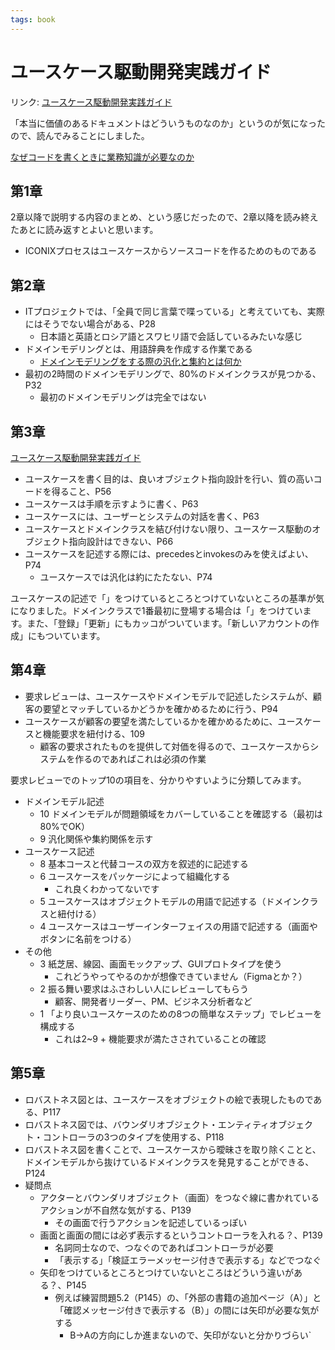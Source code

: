 ```yaml
---
tags: book
---
```


# ユースケース駆動開発実践ガイド

リンク: [ユースケース駆動開発実践ガイド](https://www.amazon.co.jp/%E3%83%A6%E3%83%BC%E3%82%B9%E3%82%B1%E3%83%BC%E3%82%B9%E9%A7%86%E5%8B%95%E9%96%8B%E7%99%BA%E5%AE%9F%E8%B7%B5%E3%82%AC%E3%82%A4%E3%83%89-OOP-Foundations-%E3%83%80%E3%82%B0%E3%83%BB%E3%83%AD%E3%83%BC%E3%82%BC%E3%83%B3%E3%83%90%E3%83%BC%E3%82%B0/dp/4798114456)

「本当に価値のあるドキュメントはどういうものなのか」というのが気になったので、読んでみることにしました。

[なぜコードを書くときに業務知識が必要なのか](なぜコードを書くときに業務知識が必要なのか.md)

## 第1章

2章以降で説明する内容のまとめ、という感じだったので、2章以降を読み終えたあとに読み返すとよいと思います。

- ICONIXプロセスはユースケースからソースコードを作るためのものである

## 第2章

- ITプロジェクトでは、「全員で同じ言葉で喋っている」と考えていても、実際にはそうでない場合がある、P28
	- 日本語と英語とロシア語とスワヒリ語で会話しているみたいな感じ
- ドメインモデリングとは、用語辞典を作成する作業である
	- [ドメインモデリングをする際の汎化と集約とは何か](ドメインモデリングをする際の汎化と集約とは何か.md)
- 最初の2時間のドメインモデリングで、80%のドメインクラスが見つかる、P32
	- 最初のドメインモデリングは完全ではない

## 第3章

[ユースケース駆動開発実践ガイド](anki/ユースケース駆動開発実践ガイド.md)

- ユースケースを書く目的は、良いオブジェクト指向設計を行い、質の高いコードを得ること、P56
- ユースケースは手順を示すように書く、P63
- ユースケースには、ユーザーとシステムの対話を書く、P63
- ユースケースとドメインクラスを結び付けない限り、ユースケース駆動のオブジェクト指向設計はできない、P66
- ユースケースを記述する際には、precedesとinvokesのみを使えばよい、P74
	- ユースケースでは汎化は約にたたない、P74

ユースケースの記述で「」をつけているところとつけていないところの基準が気になりました。ドメインクラスで1番最初に登場する場合は「」をつけています。また、「登録」「更新」にもカッコがついています。「新しいアカウントの作成」にもついています。

## 第4章

- 要求レビューは、ユースケースやドメインモデルで記述したシステムが、顧客の要望とマッチしているかどうかを確かめるために行う、P94
- ユースケースが顧客の要望を満たしているかを確かめるために、ユースケースと機能要求を紐付ける、109
	- 顧客の要求されたものを提供して対価を得るので、ユースケースからシステムを作るのであればこれは必須の作業

要求レビューでのトップ10の項目を、分かりやすいように分類してみます。

- ドメインモデル記述
	- 10 ドメインモデルが問題領域をカバーしていることを確認する（最初は80%でOK）
	- 9 汎化関係や集約関係を示す
- ユースケース記述
	- 8 基本コースと代替コースの双方を叙述的に記述する
	- 6 ユースケースをパッケージによって組織化する
		- これ良くわかってないです
	- 5 ユースケースはオブジェクトモデルの用語で記述する（ドメインクラスと紐付ける）
	- 4 ユースケースはユーザーインターフェイスの用語で記述する（画面やボタンに名前をつける）
- その他
	- 3 紙芝居、線図、画面モックアップ、GUIプロトタイプを使う
		- これどうやってやるのかが想像できていません（Figmaとか？）
	- 2 振る舞い要求はふさわしい人にレビューしてもらう
		- 顧客、開発者リーダー、PM、ビジネス分析者など
	- 1 「より良いユースケースのための8つの簡単なステップ」でレビューを構成する
		- これは2~9 + 機能要求が満たさされていることの確認

## 第5章

- ロバストネス図とは、ユースケースをオブジェクトの絵で表現したものである、P117
- ロバストネス図では、バウンダリオブジェクト・エンティティオブジェクト・コントローラの3つのタイプを使用する、P118
- ロバストネス図を書くことで、ユースケースから曖昧さを取り除くことと、ドメインモデルから抜けているドメインクラスを発見することができる、P124
- 疑問点
	- アクターとバウンダリオブジェクト（画面）をつなぐ線に書かれているアクションが不自然な気がする、P139
		- その画面で行うアクションを記述しているっぽい
	- 画面と画面の間には必ず表示するというコントローラを入れる？、P139
		- 名詞同士なので、つなぐのであればコントローラが必要
		- 「表示する」「検証エラーメッセージ付きで表示する」などでつなぐ
	- 矢印をつけているところとつけていないところはどういう違いがある？、P145
		- 例えば練習問題5.2（P145）の、「外部の書籍の追加ページ（A）」と「確認メッセージ付きで表示する（B）」の間には矢印が必要な気がする
			- B→Aの方向にしか進まないので、矢印がないと分かりづらい`